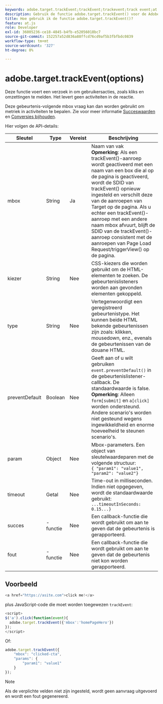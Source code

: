 ```yaml
---
keywords: adobe.target.trackEvent;trackEvent;trackevent;track event;at.js;functions;function;preventDefault;preventdefault;prevent default
description: Gebruik de functie adobe.target.trackEvent() voor de Adobe [!DNL Target] om.js JavaScript bibliotheek in werking te stellen om een verzoek in werking te stellen om gebruikersacties, zoals kliks en omzettingen op uw plaats te melden.
title: Hoe gebruik ik de functie adobe.target.trackEvent()?
feature: at.js
role: Developer
exl-id: 36005236-ce18-4845-b4fb-e52056018bc7
source-git-commit: 152257a52d836a88ffcd76cd9af5b3fbfbdc0839
workflow-type: tm+mt
source-wordcount: '327'
ht-degree: 0%

---
```


# adobe.target.trackEvent(options)

Deze functie voert een verzoek in om gebruikersacties, zoals kliks en omzettingen te melden. Het levert geen activiteiten in de reactie.

Deze gebeurtenis-volgende mbox vraag kan dan worden gebruikt om metriek in activiteiten te bepalen. Zie voor meer informatie [Succeswaarden](/help/main/c-activities/r-success-metrics/success-metrics.md#reference_D011575C85DA48E989A244593D9B9924) en [Conversies bijhouden](/help/main/c-implementing-target/c-implementing-target-for-client-side-web/how-to-deployatjs/implementing-target-without-a-tag-manager.md#task_E85D2F64FEB84201A594F2288FABF053).

Hier volgen de API-details:

| Sleutel | Type | Vereist | Beschrijving |
|--- |--- |--- |--- |
| mbox | String | Ja | Naam van vak <br>**Opmerking**: Als een trackEvent()-aanroep wordt geactiveerd met een naam van een box die al op de pagina is geactiveerd, wordt de SDID van trackEvent() opnieuw ingesteld en verschilt deze van de aanroepen van Target op de pagina. Als u echter een trackEvent()-aanroep met een andere naam mbox afvuurt, blijft de SDID van de trackEvent()-aanroep consistent met de aanroepen van Page Load Request/triggerView() op de pagina. |
| kiezer | String | Nee | CSS-kiezers die worden gebruikt om de HTML-elementen te zoeken. De gebeurtenislisteners worden aan gevonden elementen gekoppeld. |
| type | String | Nee | Vertegenwoordigt een geregistreerd gebeurtenistype. Het kunnen beide HTML bekende gebeurtenissen zijn zoals: klikken, mousedown, enz., evenals de gebeurtenissen van de douane HTML. |
| preventDefault | Boolean | Nee | Geeft aan of u wilt gebruiken `event.preventDefault()` in de gebeurtenislistener-callback. De standaardwaarde is false.<br>**Opmerking**: Alleen `form[submit]` en `a[click]` worden ondersteund. Andere scenario&#39;s worden niet gesteund wegens ingewikkeldheid en enorme hoeveelheid te steunen scenario&#39;s. |
| param | Object | Nee | Mbox-parameters. Een object van sleutelwaardeparen met de volgende structuur:<br>`{ "param1": "value1", "param2": "value2"}` |
| timeout | Getal | Nee | Time-out in milliseconden.<br>Indien niet opgegeven, wordt de standaardwaarde gebruikt:<br>`...timeoutInSeconds: 0.15...}` |
| succes | -functie | Nee | Een callback-functie die wordt gebruikt om aan te geven dat de gebeurtenis is gerapporteerd. |
| fout | -functie | Nee | Een callback-functie die wordt gebruikt om aan te geven dat de gebeurtenis niet kon worden gerapporteerd. |

## Voorbeeld

```javascript
<a href="https://asite.com">click me!</a> 
```

plus JavaScript-code die moet worden toegewezen `trackEvent`:

```javascript
<script> 
$('a').click(function(event){ 
  adobe.target.trackEvent({'mbox':'homePageHero'}) 
}); 
</script> 
```

Of:

```javascript
adobe.target.trackEvent({ 
    "mbox": "clicked-cta", 
    "params": { 
        "param1": "value1" 
    } 
});
```

>[!NOTE]
>
>Als de verplichte velden niet zijn ingesteld, wordt geen aanvraag uitgevoerd en wordt een fout gegenereerd.
